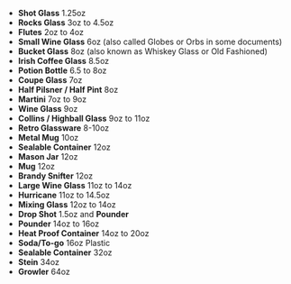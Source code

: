- **Shot Glass** 1.25oz
- **Rocks Glass** 3oz to 4.5oz
- **Flutes** 2oz to 4oz
- **Small Wine Glass** 6oz (also called Globes or Orbs in some documents)
- **Bucket Glass** 8oz (also known as Whiskey Glass or Old Fashioned)
- **Irish Coffee Glass** 8.5oz
- **Potion Bottle** 6.5 to 8oz
- **Coupe Glass** 7oz
- **Half Pilsner / Half Pint** 8oz
- **Martini** 7oz to 9oz
- **Wine Glass** 9oz
- **Collins / Highball Glass** 9oz to 11oz
- **Retro Glassware** 8-10oz
- **Metal Mug** 10oz
- **Sealable Container** 12oz
- **Mason Jar** 12oz
- **Mug** 12oz
- **Brandy Snifter** 12oz
- **Large Wine Glass** 11oz to 14oz
- **Hurricane** 11oz to 14.5oz
- **Mixing Glass** 12oz to 14oz
- **Drop Shot** 1.5oz and **Pounder**
- **Pounder** 14oz to 16oz
- **Heat Proof Container** 14oz to 20oz
- **Soda/To-go** 16oz Plastic
- **Sealable Container** 32oz
- **Stein** 34oz
- **Growler** 64oz
